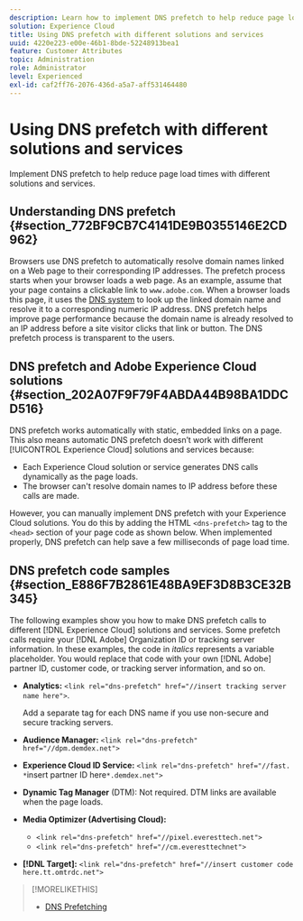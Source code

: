 ```yaml
---
description: Learn how to implement DNS prefetch to help reduce page load times with different solutions and services in Experience Cloud.
solution: Experience Cloud
title: Using DNS prefetch with different solutions and services 
uuid: 4220e223-e00e-46b1-8bde-52248913bea1
feature: Customer Attributes
topic: Administration
role: Administrator
level: Experienced
exl-id: caf2ff76-2076-436d-a5a7-aff531464480
---
```

# Using DNS prefetch with different solutions and services

Implement DNS prefetch to help reduce page load times with different solutions and services.

## Understanding DNS prefetch {#section_772BF9CB7C4141DE9B0355146E2CD962}

Browsers use DNS prefetch to automatically resolve domain names linked on a Web page to their corresponding IP addresses. The prefetch process starts when your browser loads a web page. As an example, assume that your page contains a clickable link to `www.adobe.com`. When a browser loads this page, it uses the [DNS system](https://www.networksolutions.com/support/what-is-a-domain-name-server-dns-and-how-does-it-work/) to look up the linked domain name and resolve it to a corresponding numeric IP address. DNS prefetch helps improve page performance because the domain name is already resolved to an IP address before a site visitor clicks that link or button. The DNS prefetch process is transparent to the users. 

## DNS prefetch and Adobe Experience Cloud solutions {#section_202A07F9F79F4ABDA44B98BA1DDCD516}

DNS prefetch works automatically with static, embedded links on a page. This also means automatic DNS prefetch doesn’t work with different [!UICONTROL Experience Cloud] solutions and services because: 

* Each Experience Cloud solution or service generates DNS calls dynamically as the page loads.
* The browser can't resolve domain names to IP address before these calls are made.

However, you can manually implement DNS prefetch with your Experience Cloud solutions. You do this by adding the HTML `<dns-prefetch>` tag to the `<head>` section of your page code as shown below. When implemented properly, DNS prefetch can help save a few milliseconds of page load time. 

## DNS prefetch code samples {#section_E886F7B2861E48BA9EF3D8B3CE32B345}

The following examples show you how to make DNS prefetch calls to different [!DNL Experience Cloud] solutions and services. Some prefetch calls require your [!DNL Adobe] Organization ID or tracking server information. In these examples, the code in *italics* represents a variable placeholder. You would replace that code with your own [!DNL Adobe] partner ID, customer code, or tracking server information, and so on. 

* **Analytics:** `<link rel="dns-prefetch" href="//insert tracking server name here">`. 

  Add a separate tag for each DNS name if you use non-secure and secure tracking servers. 

* **Audience Manager:** `<link rel="dns-prefetch" href="//dpm.demdex.net">` 

* **Experience Cloud ID Service:** `<link rel="dns-prefetch" href="//fast. *`insert partner ID here`*.demdex.net">` 

* **Dynamic Tag Manager** (DTM): Not required. DTM links are available when the page loads. 

* **Media Optimizer (Advertising Cloud):** 

    * `<link rel="dns-prefetch" href="//pixel.everesttech.net">`    
    * `<link rel="dns-prefetch" href="//cm.everesttechnet">`    
    
    
* **[!DNL Target]:** `<link rel="dns-prefetch" href="//insert customer code here.tt.omtrdc.net">`

>[!MORELIKETHIS]
>
>* [DNS Prefetching](https://www.chromium.org/developers/design-documents/dns-prefetching)
